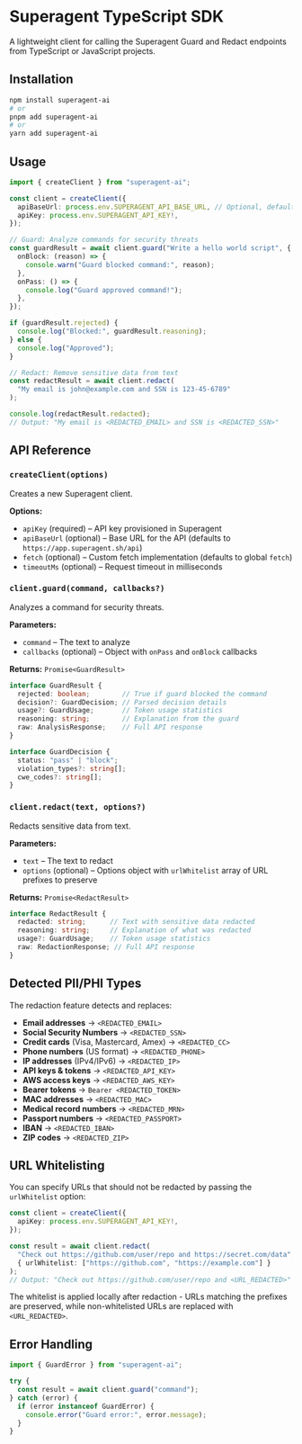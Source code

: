 # Superagent TypeScript SDK

A lightweight client for calling the Superagent Guard and Redact endpoints from TypeScript or JavaScript projects.

## Installation

```bash
npm install superagent-ai
# or
pnpm add superagent-ai
# or
yarn add superagent-ai
```

## Usage

```ts
import { createClient } from "superagent-ai";

const client = createClient({
  apiBaseUrl: process.env.SUPERAGENT_API_BASE_URL, // Optional, defaults to https://app.superagent.sh/api
  apiKey: process.env.SUPERAGENT_API_KEY!,
});

// Guard: Analyze commands for security threats
const guardResult = await client.guard("Write a hello world script", {
  onBlock: (reason) => {
    console.warn("Guard blocked command:", reason);
  },
  onPass: () => {
    console.log("Guard approved command!");
  },
});

if (guardResult.rejected) {
  console.log("Blocked:", guardResult.reasoning);
} else {
  console.log("Approved");
}

// Redact: Remove sensitive data from text
const redactResult = await client.redact(
  "My email is john@example.com and SSN is 123-45-6789"
);

console.log(redactResult.redacted);
// Output: "My email is <REDACTED_EMAIL> and SSN is <REDACTED_SSN>"
```

## API Reference

### `createClient(options)`

Creates a new Superagent client.

**Options:**
- `apiKey` (required) – API key provisioned in Superagent
- `apiBaseUrl` (optional) – Base URL for the API (defaults to `https://app.superagent.sh/api`)
- `fetch` (optional) – Custom fetch implementation (defaults to global `fetch`)
- `timeoutMs` (optional) – Request timeout in milliseconds

### `client.guard(command, callbacks?)`

Analyzes a command for security threats.

**Parameters:**
- `command` – The text to analyze
- `callbacks` (optional) – Object with `onPass` and `onBlock` callbacks

**Returns:** `Promise<GuardResult>`

```ts
interface GuardResult {
  rejected: boolean;        // True if guard blocked the command
  decision?: GuardDecision; // Parsed decision details
  usage?: GuardUsage;       // Token usage statistics
  reasoning: string;        // Explanation from the guard
  raw: AnalysisResponse;    // Full API response
}

interface GuardDecision {
  status: "pass" | "block";
  violation_types?: string[];
  cwe_codes?: string[];
}
```

### `client.redact(text, options?)`

Redacts sensitive data from text.

**Parameters:**
- `text` – The text to redact
- `options` (optional) – Options object with `urlWhitelist` array of URL prefixes to preserve

**Returns:** `Promise<RedactResult>`

```ts
interface RedactResult {
  redacted: string;      // Text with sensitive data redacted
  reasoning: string;     // Explanation of what was redacted
  usage?: GuardUsage;    // Token usage statistics
  raw: RedactionResponse; // Full API response
}
```

## Detected PII/PHI Types

The redaction feature detects and replaces:

- **Email addresses** → `<REDACTED_EMAIL>`
- **Social Security Numbers** → `<REDACTED_SSN>`
- **Credit cards** (Visa, Mastercard, Amex) → `<REDACTED_CC>`
- **Phone numbers** (US format) → `<REDACTED_PHONE>`
- **IP addresses** (IPv4/IPv6) → `<REDACTED_IP>`
- **API keys & tokens** → `<REDACTED_API_KEY>`
- **AWS access keys** → `<REDACTED_AWS_KEY>`
- **Bearer tokens** → `Bearer <REDACTED_TOKEN>`
- **MAC addresses** → `<REDACTED_MAC>`
- **Medical record numbers** → `<REDACTED_MRN>`
- **Passport numbers** → `<REDACTED_PASSPORT>`
- **IBAN** → `<REDACTED_IBAN>`
- **ZIP codes** → `<REDACTED_ZIP>`

## URL Whitelisting

You can specify URLs that should not be redacted by passing the `urlWhitelist` option:

```ts
const client = createClient({
  apiKey: process.env.SUPERAGENT_API_KEY!,
});

const result = await client.redact(
  "Check out https://github.com/user/repo and https://secret.com/data",
  { urlWhitelist: ["https://github.com", "https://example.com"] }
);
// Output: "Check out https://github.com/user/repo and <URL_REDACTED>"
```

The whitelist is applied locally after redaction - URLs matching the prefixes are preserved, while non-whitelisted URLs are replaced with `<URL_REDACTED>`.

## Error Handling

```ts
import { GuardError } from "superagent-ai";

try {
  const result = await client.guard("command");
} catch (error) {
  if (error instanceof GuardError) {
    console.error("Guard error:", error.message);
  }
}
```
